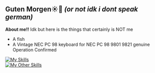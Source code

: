## Guten Morgen☀️👋 *(or not idk i dont speak german)*
**About me!!**
Idk but here is the things that certainly is NOT me
* A fish
* A Vintage NEC PC 98 keyboard for NEC PC 98 9801 9821 genuine Operation Confirmed

[![My Skills](https://skillicons.dev/icons?i=c)](https://skillicons.dev)  
[![My Other Skills](https://skillicons.dev/icons?i=linux,redhat,vim,bash)](https://skillicons.dev)
<!--
**ueka12/ueka12** is a ✨ _special_ ✨ repository because its `README.md` (this file) appears on your GitHub profile.

Here are some ideas to get you started:

- 🔭 I’m currently working on ...
- 🌱 I’m currently learning ...
- 👯 I’m looking to collaborate on ...
- 🤔 I’m looking for help with ...
- 💬 Ask me about ...
- 📫 How to reach me: ...
- 😄 Pronouns: ...
- ⚡ Fun fact: ...
-->
